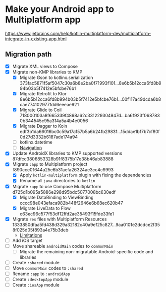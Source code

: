 # Make your Android app to Multiplatform app
https://www.jetbrains.com/help/kotlin-multiplatform-dev/multiplatform-integrate-in-existing-app.html

## Migration path
- [x] Migrate XML views to Compose
- [x] Migrate non-KMP libraries to KMP
    - [x] Migrate Gson to kotlinx.serialization 373fac5871f5af5047c30a6b8e2ba0f71993f101...8e6b5b12cca6fd8b994b03b5f7412e5bfcbe76b1
    - [x] Migrate Retrofit to Ktor 8e6b5b12cca6fd8b994b03b5f7412e5bfcbe76b1...00f117a49dcda6b8cae774102977fdd6eeeae921
    - [x] Migrate Glide to Coil 718000103a8f665339f4898a62c331229304947d...ba6f923f0687830b344545c95a314a5a4b4e0056
    - [x] Migrate Dagger to Koin edf3b1da66016bc0c59a17a157b5a6b24fb29831...15ddae1bf7b7cf80f0d27d3332b6187ade174a94
    - [ ] kotlinx.datetime
    - [ ] [Navigation](https://www.jetbrains.com/help/kotlin-multiplatform-dev/compose-navigation-routing.html)
- [x] Update AndroidX libraries to KMP supported versions 87dfcc3806853328b91f8375b17e38b46ab83888
- [x] Migrate `:app` to Multiplatform project f890cce01644a25e6b31aefa26324ae3cc4c9993
    - [x] Apply `kotlin-multiplatform` plugin with fixing the dependencies
    - [x] Rename all `java` directories to `kotlin`
- [x] Migrate `:app` to use Compose Multiplatform d725d1b095a5886e298d95bdc5077008bc630edf
    - [x] Migrate DataBinding to ViewBinding cccc98e043efaca982b448f2646e6b68ec620b47
    - [x] Migrate LiveData to Flow c63ec96c577f53df12ffd2ae35493f15fde33fe1
- [x] Migrate `res` files with Multiplatform Resources 1333850dfaa5fd438d329a32182c40a9ef25c827...9aa0101e2dcdce2f358f025d05f893a4e75b3deb
    - [Limitations](https://www.jetbrains.com/help/kotlin-multiplatform-dev/compose-images-resources.html)
- [ ] Add iOS target
- [ ] Move shareable `androidMain` codes to `commonMain`
    - [ ] Migrate the remaining non-migratable Android-specific code and libraries
- [ ] Create `:shared` module
- [ ] Move `commonMain` codes to `:shared`
- [ ] Rename `:app` to `:androidApp`
- [ ] Create `:desktopApp` module
- [ ] Create `:iosApp` module

